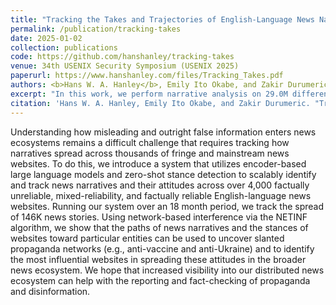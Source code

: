 ```yaml
---
title: "Tracking the Takes and Trajectories of English-Language News Narratives across Trustworthy and Worrisome Websites"
permalink: /publication/tracking-takes
date: 2025-01-02
collection: publications
code: https://github.com/hanshanley/tracking-takes
venue: 34th USENIX Security Symposium (USENIX 2025)
paperurl: https://www.hanshanley.com/files/Tracking_Takes.pdf
authors: <b>Hans W. A. Hanley</b>, Emily Ito Okabe, and Zakir Durumeric
excerpt: "In this work, we perform narrative analysis on 29.0M different articles from 2022 and 2023 across 4,076 different low, mixed, and highly reliable websites."
citation: 'Hans W. A. Hanley, Emily Ito Okabe, and Zakir Durumeric. "Tracking the Takes and Trajectories of English-Language News Narratives across Trustworthy and Worrisome Websites." 34th USENIX Security Symposium 2025.'
---
```

Understanding how misleading and outright false information enters news ecosystems remains a difficult challenge that requires tracking how narratives spread across thousands of fringe and mainstream news websites. To do this, we introduce a system that utilizes encoder-based large language models and zero-shot stance detection to scalably identify and track news narratives and their attitudes across over 4,000 factually unreliable, mixed-reliability, and factually reliable English-language news websites. Running our system over an 18 month period, we track the spread of 146K news stories. Using network-based interference via the NETINF algorithm, we show that the paths of news narratives and the stances of websites toward particular entities can be used to uncover slanted propaganda networks (e.g., anti-vaccine and anti-Ukraine) and to identify the most influential websites in spreading these attitudes in the broader news ecosystem. We hope that increased visibility into our distributed news ecosystem can help with the reporting and fact-checking of propaganda and disinformation.
